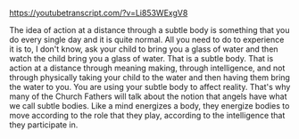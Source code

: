 https://youtubetranscript.com/?v=Li853WExgV8

 The idea of action at a distance through a subtle body is something that you do every single day and it is quite normal. All you need to do to experience it is to, I don't know, ask your child to bring you a glass of water and then watch the child bring you a glass of water. That is a subtle body. That is action at a distance through meaning making, through intelligence, and not through physically taking your child to the water and then having them bring the water to you. You are using your subtle body to affect reality. That's why many of the Church Fathers will talk about the notion that angels have what we call subtle bodies. Like a mind energizes a body, they energize bodies to move according to the role that they play, according to the intelligence that they participate in.